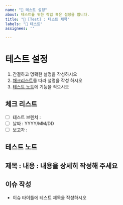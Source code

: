 ```yaml
---
name: "🧪 테스트 설정"
about: 테스트를 위한 작업 혹은 설정을 합니다.
title: "🧪 [Test] : 테스트 제목"
labels: "🧪 테스트"
assignees: ''

---
```


#  테스트 설정
1. 간결하고 명확한 설명을 작성하시오
2. [채크리스트](#체크-리스트)를 따라 설명을 작성 하시오
3. [테스트 노트](#테스트-노트)에 기능을 적으시오

## 체크 리스트
- [ ] 테스트 브렌치 : 
- [ ] 날짜 :  YYYY/MM/DD
- [ ] 보고자 : 

## 테스트 노트
제목 : 
내용 :
  내용을 상세히 작성해 주세요
---

## 이슈 작성
- 이슈 타이틀에 테스트 제목을 작성하시오
